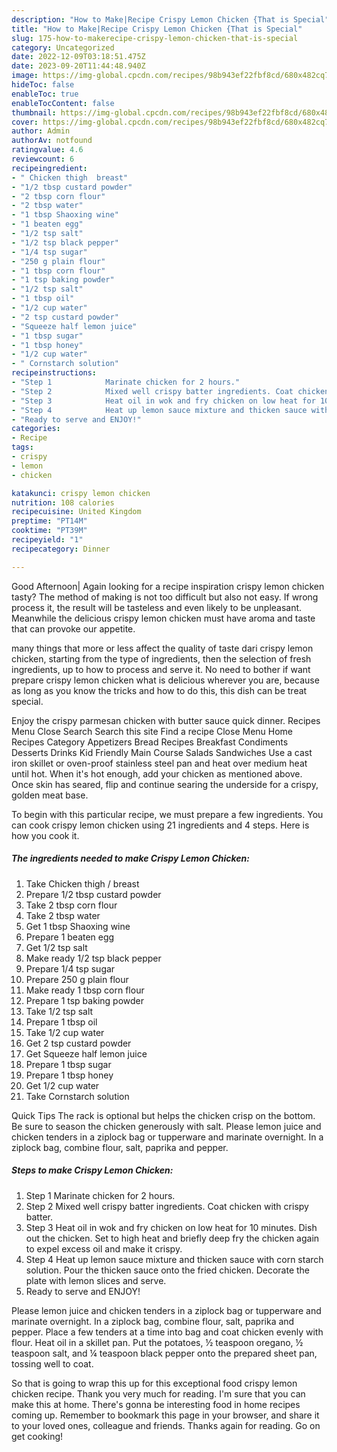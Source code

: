 ```yaml
---
description: "How to Make|Recipe Crispy Lemon Chicken {That is Special"
title: "How to Make|Recipe Crispy Lemon Chicken {That is Special"
slug: 175-how-to-makerecipe-crispy-lemon-chicken-that-is-special
category: Uncategorized
date: 2022-12-09T03:18:51.475Z
date: 2023-09-20T11:44:48.940Z
image: https://img-global.cpcdn.com/recipes/98b943ef22fbf8cd/680x482cq70/crispy-lemon-chicken-recipe-main-photo.jpg
hideToc: false
enableToc: true
enableTocContent: false
thumbnail: https://img-global.cpcdn.com/recipes/98b943ef22fbf8cd/680x482cq70/crispy-lemon-chicken-recipe-main-photo.jpg
cover: https://img-global.cpcdn.com/recipes/98b943ef22fbf8cd/680x482cq70/crispy-lemon-chicken-recipe-main-photo.jpg
author: Admin
authorAv: notfound
ratingvalue: 4.6
reviewcount: 6
recipeingredient:
- " Chicken thigh  breast"
- "1/2 tbsp custard powder"
- "2 tbsp corn flour"
- "2 tbsp water"
- "1 tbsp Shaoxing wine"
- "1 beaten egg"
- "1/2 tsp salt"
- "1/2 tsp black pepper"
- "1/4 tsp sugar"
- "250 g plain flour"
- "1 tbsp corn flour"
- "1 tsp baking powder"
- "1/2 tsp salt"
- "1 tbsp oil"
- "1/2 cup water"
- "2 tsp custard powder"
- "Squeeze half lemon juice"
- "1 tbsp sugar"
- "1 tbsp honey"
- "1/2 cup water"
- " Cornstarch solution"
recipeinstructions:
- "Step 1            Marinate chicken for 2 hours."
- "Step 2            Mixed well crispy batter ingredients. Coat chicken with crispy batter."
- "Step 3            Heat oil in wok and fry chicken on low heat for 10 minutes. Dish out the chicken. Set to high heat and briefly deep fry the chicken again to expel excess oil and make it crispy."
- "Step 4            Heat up lemon sauce mixture and thicken sauce with corn starch solution. Pour the thicken sauce onto the fried chicken. Decorate the plate with lemon slices and serve."
- "Ready to serve and ENJOY!"
categories:
- Recipe
tags:
- crispy
- lemon
- chicken

katakunci: crispy lemon chicken 
nutrition: 108 calories
recipecuisine: United Kingdom
preptime: "PT14M"
cooktime: "PT39M"
recipeyield: "1"
recipecategory: Dinner

---
```



Good Afternoon| Again looking for a recipe inspiration crispy lemon chicken tasty? The method of making is not too difficult but also not easy. If wrong process it, the result will be tasteless and even likely to be unpleasant. Meanwhile the delicious crispy lemon chicken must have aroma and taste that can provoke our appetite.






many things that more or less affect the quality of taste dari crispy lemon chicken, starting from the type of ingredients, then the selection of fresh ingredients, up to how to process and serve it. No need to bother if want prepare crispy lemon chicken what is delicious wherever you are, because as long as you know the tricks and how to do this, this dish can be treat  special.


Enjoy the crispy parmesan chicken with butter sauce quick dinner. Recipes Menu Close Search Search this site Find a recipe Close Menu Home Recipes Category Appetizers Bread Recipes Breakfast Condiments Desserts Drinks Kid Friendly Main Course Salads Sandwiches Use a cast iron skillet or oven-proof stainless steel pan and heat over medium heat until hot. When it&#39;s hot enough, add your chicken as mentioned above. Once skin has seared, flip and continue searing the underside for a crispy, golden meat base.


To begin with this particular recipe, we must prepare a few ingredients. You can cook crispy lemon chicken using 21 ingredients and 4 steps. Here is how you cook it.

<!--inarticleads1-->

##### The ingredients needed to make Crispy Lemon Chicken:

1. Take  Chicken thigh / breast
1. Prepare 1/2 tbsp custard powder
1. Take 2 tbsp corn flour
1. Take 2 tbsp water
1. Get 1 tbsp Shaoxing wine
1. Prepare 1 beaten egg
1. Get 1/2 tsp salt
1. Make ready 1/2 tsp black pepper
1. Prepare 1/4 tsp sugar
1. Prepare 250 g plain flour
1. Make ready 1 tbsp corn flour
1. Prepare 1 tsp baking powder
1. Take 1/2 tsp salt
1. Prepare 1 tbsp oil
1. Take 1/2 cup water
1. Get 2 tsp custard powder
1. Get Squeeze half lemon juice
1. Prepare 1 tbsp sugar
1. Prepare 1 tbsp honey
1. Get 1/2 cup water
1. Take  Cornstarch solution


Quick Tips The rack is optional but helps the chicken crisp on the bottom. Be sure to season the chicken generously with salt. Please lemon juice and chicken tenders in a ziplock bag or tupperware and marinate overnight. In a ziplock bag, combine flour, salt, paprika and pepper. 

<!--inarticleads2-->

##### Steps to make Crispy Lemon Chicken:

1. Step 1            Marinate chicken for 2 hours.
1. Step 2            Mixed well crispy batter ingredients. Coat chicken with crispy batter.
1. Step 3            Heat oil in wok and fry chicken on low heat for 10 minutes. Dish out the chicken. Set to high heat and briefly deep fry the chicken again to expel excess oil and make it crispy.
1. Step 4            Heat up lemon sauce mixture and thicken sauce with corn starch solution. Pour the thicken sauce onto the fried chicken. Decorate the plate with lemon slices and serve.
1. Ready to serve and ENJOY!

Please lemon juice and chicken tenders in a ziplock bag or tupperware and marinate overnight. In a ziplock bag, combine flour, salt, paprika and pepper. Place a few tenders at a time into bag and coat chicken evenly with flour. Heat oil in a skillet pan. Put the potatoes, ½ teaspoon oregano, ½ teaspoon salt, and ¼ teaspoon black pepper onto the prepared sheet pan, tossing well to coat. 

So that is going to wrap this up for this exceptional food crispy lemon chicken recipe. Thank you very much for reading. I'm sure that you can make this at home. There's gonna be interesting food in home recipes coming up. Remember to bookmark this page in your browser, and share it to your loved ones, colleague and friends. Thanks again for reading. Go on get cooking!
